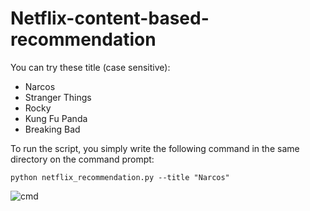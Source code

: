 # Netflix-content-based-recommendation

You can try these title (case sensitive):
- Narcos
- Stranger Things
- Rocky
- Kung Fu Panda
- Breaking Bad

To run the script, you simply write the following command in the same directory on the command prompt:
```
python netflix_recommendation.py --title "Narcos"
```
![cmd](https://drive.google.com/uc?export=view&id=1fXrNRw97JrqQVtQlGzgQK9LJz4fwo3GS)
